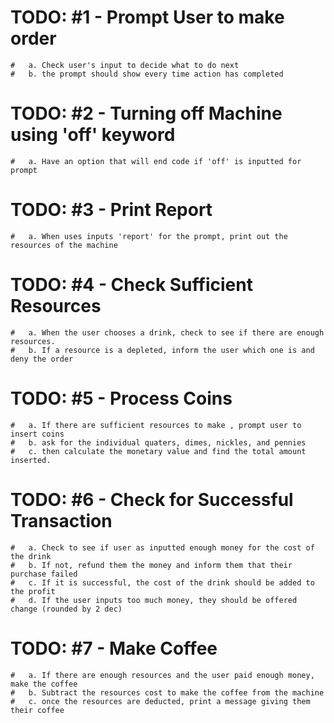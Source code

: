 # TODO: #1 - Prompt User to make order
    #   a. Check user's input to decide what to do next
    #   b. the prompt should show every time action has completed

# TODO: #2 - Turning off Machine using 'off' keyword
    #   a. Have an option that will end code if 'off' is inputted for prompt

# TODO: #3 - Print Report
    #   a. When uses inputs 'report' for the prompt, print out the resources of the machine

# TODO: #4 - Check Sufficient Resources
    #   a. When the user chooses a drink, check to see if there are enough resources.
    #   b. If a resource is a depleted, inform the user which one is and deny the order

# TODO: #5 - Process Coins
    #   a. If there are sufficient resources to make , prompt user to insert coins
    #   b. ask for the individual quaters, dimes, nickles, and pennies
    #   c. then calculate the monetary value and find the total amount inserted.

# TODO: #6 - Check for Successful Transaction
    #   a. Check to see if user as inputted enough money for the cost of the drink
    #   b. If not, refund them the money and inform them that their purchase failed
    #   c. If it is successful, the cost of the drink should be added to the profit
    #   d. If the user inputs too much money, they should be offered change (rounded by 2 dec)

# TODO: #7 - Make Coffee
    #   a. If there are enough resources and the user paid enough money, make the coffee
    #   b. Subtract the resources cost to make the coffee from the machine
    #   c. once the resources are deducted, print a message giving them their coffee